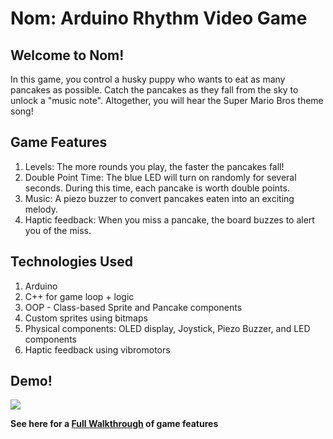 # Nom: Arduino Rhythm Video Game

## Welcome to Nom!
In this game, you control a husky puppy who wants to eat as many pancakes as possible.
Catch the pancakes as they fall from the sky to unlock a "music note". Altogether, 
you will hear the Super Mario Bros theme song!

## Game Features
1. Levels: The more rounds you play, the faster the pancakes fall!
2. Double Point Time: The blue LED will turn on randomly for several seconds. During this time, each pancake is worth double points.
3. Music: A piezo buzzer to convert pancakes eaten into an exciting melody.
4. Haptic feedback: When you miss a pancake, the board buzzes to alert you of the miss.

## Technologies Used
1. Arduino
2. C++ for game loop + logic
3. OOP - Class-based Sprite and Pancake components
4. Custom sprites using bitmaps
5. Physical components: OLED display, Joystick, Piezo Buzzer, and LED components
6. Haptic feedback using vibromotors

## Demo!
![](https://github.com/juliettepark/nom-arduino-rhythm-game/blob/main/nom_demo.gif)

**See here for a [Full Walkthrough](https://drive.google.com/file/d/1iF9XyefXakXOqmrgItujI1h809cTh3G3/view?usp=sharing) of game features**
